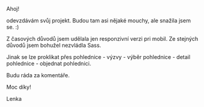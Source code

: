 Ahoj! 

odevzdávám svůj projekt. Budou tam asi nějaké mouchy, ale snažila jsem se. :) 

Z časových důvodů jsem udělala jen responzivní verzi pri mobil. Ze stejných důvodů jsem bohužel nezvládla Sass. 

Jinak se lze proklikat přes pohlednice - výzvy - výběr pohlednice - detail pohlednice - objednat pohlednici.

Budu ráda za komentáře. 

Moc díky! 

Lenka